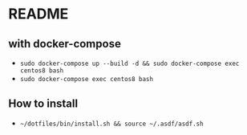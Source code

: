 # README

## with docker-compose
- `sudo docker-compose up --build -d && sudo docker-compose exec centos8 bash`
- `sudo docker-compose exec centos8 bash`

## How to install
- `~/dotfiles/bin/install.sh && source ~/.asdf/asdf.sh`

